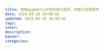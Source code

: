 ```yaml
---
title: 使用pygments对代码进行高亮，并嵌入任意网页
date: 2024-04-20 10:00:02
updated: 2024-04-20 10:00:02
tags:
cover:
description:
banner:
categories:
---
```

